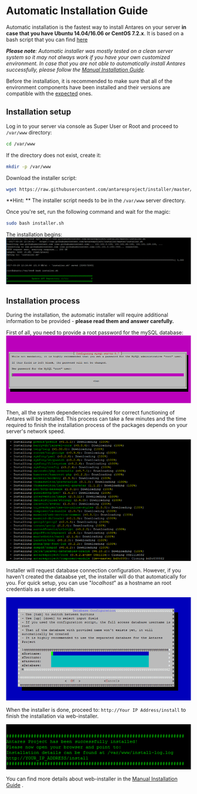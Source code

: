 # Automatic Installation Guide

Automatic installation is the fastest way to install Antares on your server **in case that you have Ubuntu 14.04/16.06 or CentOS 7.2.x**. It is based on a bash script that you can find [here](https://raw.githubusercontent.com/antaresproject/installer/master/installer.sh)

***Please note**: Automatic installer was mostly tested on a clean server system so it may not always work if you have your own customized environment. In case that you are not able to automatically install Antares successfully, please follow the [Manual Installation Guide](installation_manual.md).*

Before the installation, it is recommended to make sure that all of the environment components have been installed and their versions are compatible with the [expected](requirements.md) ones.  


## Installation setup

Log in to your server via console as Super User or Root and proceed to `/var/www` directory:

```bash
cd /var/www
```
   
If the directory does not exist, create it:
```bash
mkdir -p /var/www
```

Download the installer script:
```bash
wget https://raw.githubusercontent.com/antaresproject/installer/master/installer.sh
```

**Hint: ** The installer script needs to be in the `/var/www` server directory.

Once you're set, run the following command and wait for the magic:

```bash
sudo bash installer.sh
```

The installation begins:
![installation_step_1](../img/docs/installation/installation_guide/installation_step_1.png)


## Installation process
During the installation, the automatic installer will require additional information to be provided - **please read them and answer carefully.**

First of all, you need to provide a root password for the mySQL database:
![installation_step_2](../img/docs/installation/installation_guide/installation_step_2.png)

Then, all the system dependencies required for correct functioning of Antares will be installed. This process can take a few minutes and the time required to finish the installation process of the packages depends on your server's network speed.

![installation_step_3](../img/docs/installation/installation_guide/installation_step_3.png)

Installer will request database connection configuration. However, if you haven't created the dataabse yet, the installer will do that automatically for you. For quick setup, you can use "*localhost*" as a hostname an root credentials as a user details.
  
![installation_step_4](../img/docs/installation/installation_guide/installation_step_4.png)    

When the installer is done, proceed to: `http://Your IP Address/install` to finish the installation via web-installer.

![installation_step_5](../img/docs/installation/installation_guide/installation_step_5.png)

You can find more details about web-installer in the [Manual Installation Guide](installation_manual.md) .
